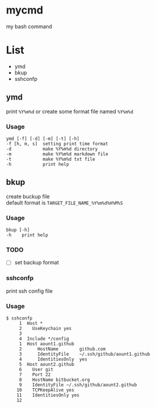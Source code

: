 # mycmd
my bash command

# List

- ymd
- bkup
- sshconfp

## ymd

print `%Y%m%d` or create some format file named `%Y%m%d`

### Usage

```
ymd [-f] [-d] [-m] [-t] [-h]
-f [h, m, s]  setting print time format
-d            make %Y%m%d directory
-m            make %Y%m%d markdown file
-t            make %Y%m%d txt file
-h            print help
```

## bkup

create buckup file  
default format is `TARGET_FILE_NAME_%Y%m%d%H%M%S`

### Usage

```
bkup [-h]
-h    print help
```

### TODO

- [ ] set backup format

### sshconfp

print ssh config file

### Usage

```
$ sshconfp
     1	Host *
     2	  UseKeychain yes
     3
     4	Include */config
     1	Host aount1.github
     2	    HostName        github.com
     3	    IdentityFile    ~/.ssh/github/aount1.github
     4	    IdentitiesOnly  yes
     5	Host aount2.github
     6	  User git
     7	  Port 22
     8	  HostName bitbucket.org
     9	  IdentityFile ~/.ssh/github/aount2.github
    10	  TCPKeepAlive yes
    11	  IdentitiesOnly yes
    12
```
